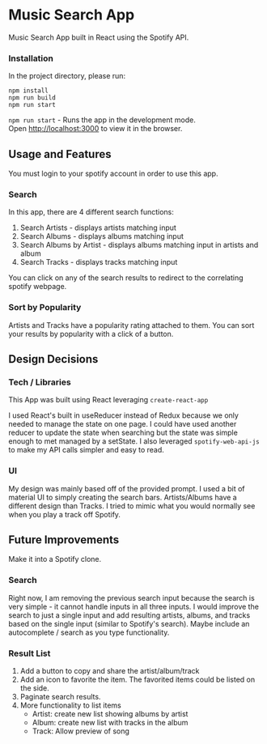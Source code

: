 # Music Search App

Music Search App built in React using the Spotify API.

### Installation
In the project directory, please run:

`npm install`
<br/>
`npm run build`
<br/>
`npm run start`

 `npm run start` - Runs the app in the development mode.<br />
Open [http://localhost:3000](http://localhost:3000) to view it in the browser.


## Usage and Features

You must login to your spotify account in order to use this app.

### Search
In this app, there are 4 different search functions:

1. Search Artists - displays artists matching input
2. Search Albums - displays albums matching input
3. Search Albums by Artist - displays albums matching input in artists and album
4. Search Tracks - displays tracks matching input

You can click on any of the search results to redirect to the correlating spotify webpage.

### Sort by Popularity

Artists and Tracks have a popularity rating attached to them. You can sort your results by popularity with a click of a button.


## Design Decisions

### Tech / Libraries
This App was built using React leveraging `create-react-app` 

I used React's built in useReducer instead of Redux because we only needed to manage the state on one page. I could have used another reducer to update the state when searching but the state was simple enough to met managed by a setState. I also leveraged `spotify-web-api-js` to make my API calls simpler and easy to read.

### UI

My design was mainly based off of the provided prompt. I used a bit of material UI to simply creating the search bars. Artists/Albums have a different design than Tracks. I tried to mimic what you would normally see when you play a track off Spotify.

## Future Improvements

Make it into a Spotify clone.

### Search
Right now, I am removing the previous search input because the search is very simple - it cannot handle inputs in all three inputs. I would improve the search to just a single input and add resulting artists, albums, and tracks based on the single input (similar to Spotify's search). Maybe include an autocomplete / search as you type functionality.

### Result List
1. Add a button to copy and share the artist/album/track
2. Add an icon to favorite the item. The favorited items could be listed on the side.
3. Paginate search results. 
4. More functionality to list items
   - Artist: create new list showing albums by artist
   - Album: create new list with tracks in the album
   - Track: Allow preview of song


  

